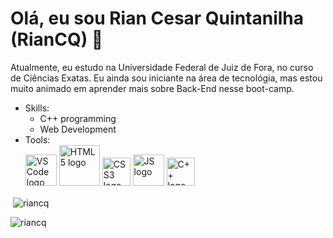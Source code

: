 # Olá, eu sou Rian Cesar Quintanilha (RianCQ) 👋
Atualmente, eu estudo na Universidade Federal de Juiz de Fora, no curso de Ciências Exatas. Eu ainda sou iniciante na área de tecnológia, mas estou muito animado em aprender mais sobre Back-End nesse boot-camp.
</br>
<ul>
  <li>Skills:
    <ul>
      <li>C++ programming</li>
      <li>Web Development</li>
    </ul>
  </li>
  <li>Tools: </br>
    <img src="https://github.com/user-attachments/assets/d77ea397-1187-4360-a1be-27181feb48ec" alt="VS Code logo" width="50"/>
    <img src="https://github.com/user-attachments/assets/37bdb76f-6dc5-4fee-8870-8257f1a75ea1" alt="HTML5 logo" width="65"/>
    <img src="https://github.com/user-attachments/assets/f8461b59-2d98-4684-a04d-d6eb11710351" alt="CSS3 logo" width="45"/> 
    <img src="https://github.com/user-attachments/assets/5c6153fe-58fa-4243-bfe8-2b58dd55928d" alt="JS logo" width="50"/>
    <img src="https://github.com/user-attachments/assets/27692542-4600-4554-8e91-ce33df604df3" alt="C++ logo" width="45"/>
  </li>
</ul>
<p>&nbsp;<img align="center" src="https://github-readme-stats.vercel.app/api?username=riancq&show_icons=true&locale=en" alt="riancq" /></p>
<p><img align="center" src="https://github-readme-streak-stats.herokuapp.com/?user=riancq&" alt="riancq" /></p>
